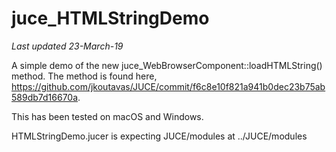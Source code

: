 # juce_HTMLStringDemo

*Last updated 23-March-19*

A simple demo of the new juce_WebBrowserComponent::loadHTMLString() method. The method is found here, https://github.com/jkoutavas/JUCE/commit/f6c8e10f821a941b0dec23b75ab589db7d16670a.

This has been tested on macOS and Windows.

HTMLStringDemo.jucer is expecting JUCE/modules at ../JUCE/modules
